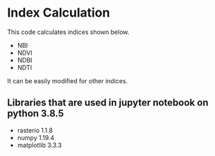 # Index Calculation
This code calculates indices shown below.
- NBI
- NDVI 
- NDBI 
- NDTI

It can be easily modified for other indices.

## Libraries that are used in jupyter notebook on python 3.8.5

- rasterio 1.1.8
- numpy 1.19.4
- matplotlib 3.3.3

